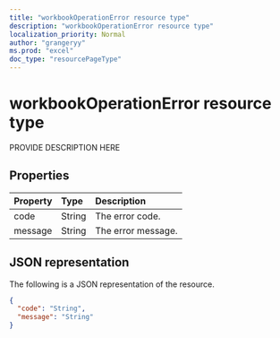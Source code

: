 ```yaml
---
title: "workbookOperationError resource type"
description: "workbookOperationError resource type"
localization_priority: Normal
author: "grangeryy"
ms.prod: "excel"
doc_type: "resourcePageType"
---
```


# workbookOperationError resource type

PROVIDE DESCRIPTION HERE

## Properties

| Property     | Type        | Description |
|:-------------|:------------|:------------|
|code|String| The error code.|
|message|String| The error message.|

## JSON representation

The following is a JSON representation of the resource.

<!-- {
  "blockType": "resource",
  "optionalProperties": [

  ],
  "@odata.type": "microsoft.graph.onenoteOperationError",
  "baseType": null
}-->

```json
{
  "code": "String",
  "message": "String"
}
```

<!-- uuid: 16cd6b66-4b1a-43a1-adaf-3a886856ed98
2019-02-04 14:57:30 UTC -->
<!-- {
  "type": "#page.annotation",
  "description": "workbookOperationError resource",
  "keywords": "",
  "section": "documentation",
  "tocPath": ""
}-->